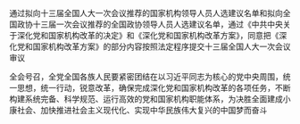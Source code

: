 通过拟向十三届全国人大一次会议推荐的国家机构领导人员人选建议名单和拟向全国政协十三届一次会议推荐的全国政协领导人员人选建议名单，通过《中共中央关于深化党和国家机构改革的决定》和《深化党和国家机构改革方案》，同意把《深化党和国家机构改革方案》的部分内容按照法定程序提交十三届全国人大一次会议审议

全会号召，全党全国各族人民要紧密团结在以习近平同志为核心的党中央周围，统一思想，统一行动，锐意改革，确保完成深化党和国家机构改革的各项任务，不断构建系统完备、科学规范、运行高效的党和国家机构职能体系，为决胜全面建成小康社会、加快推进社会主义现代化、实现中华民族伟大复兴的中国梦而奋斗
